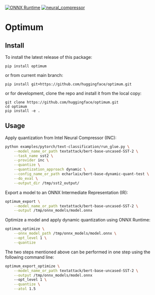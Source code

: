 [![ONNX Runtime](https://github.com/huggingface/optimum/actions/workflows/test-onnxruntime.yml/badge.svg)](https://github.com/huggingface/optimum/actions/workflows/test-onnxruntime.yml)
[![neural_compressor](https://github.com/huggingface/optimum/actions/workflows/test-intel.yml/badge.svg)](https://github.com/huggingface/optimum/actions/workflows/test-intel.yml)

# Optimum

## Install
To install the latest release of this package:

`pip install optimum`

or from current main branch:

`pip install git+https://github.com/huggingface/optimum.git`

or for development, clone the repo and install it from the local copy:

```
git clone https://github.com/huggingface/optimum.git
cd optimum 
pip install -e .
```


## Usage

Apply quantization from Intel Neural Compressor (INC):

```bash
python examples/pytorch/text-classification/run_glue.py \
    --model_name_or_path textattack/bert-base-uncased-SST-2 \
    --task_name sst2 \
    --provider inc \
    --quantize \
    --quantization_approach dynamic \
    --config_name_or_path echarlaix/bert-base-dynamic-quant-test \
    --do_eval \
    --output_dir /tmp/sst2_output/
```


Export a model to an ONNX Intermediate Representation (IR):

```bash
optimum_export \
    --model_name_or_path textattack/bert-base-uncased-SST-2 \
    --output /tmp/onnx_models/model.onnx
```

Optimize a model and apply dynamic quantization using ONNX Runtime:

```bash
optimum_optimize \
    --onnx_model_path /tmp/onnx_models/model.onnx \
    --opt_level 1 \
    --quantize 
```

The two steps mentioned above can be performed in one step using the following command line:

```bash
optimum_export_optimize \
    --model_name_or_path textattack/bert-base-uncased-SST-2 \
    --output /tmp/onnx_models/model.onnx
    --opt_level 1 \
    --quantize \
    --atol 1.5 
```


